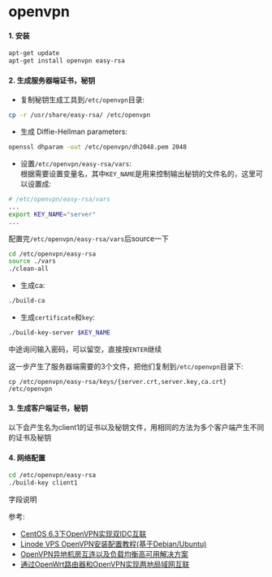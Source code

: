 # openvpn

#### 1. 安装

```zsh
apt-get update
apt-get install openvpn easy-rsa
```

#### 2. 生成服务器端证书，秘钥

- 复制秘钥生成工具到`/etc/openvpn`目录:
```zsh
cp -r /usr/share/easy-rsa/ /etc/openvpn
```

- 生成 Diffie-Hellman parameters:
```zsh
openssl dhparam -out /etc/openvpn/dh2048.pem 2048
```
- 设置`/etc/openvpn/easy-rsa/vars`:  
根据需要设置变量名，其中`KEY_NAME`是用来控制输出秘钥的文件名的，这里可以设置成:
```zsh
# /etc/openvpn/easy-rsa/vars
...
export KEY_NAME="server"
...
```
配置完`/etc/openvpn/easy-rsa/vars`后source一下
```zsh
cd /etc/openvpn/easy-rsa
source ./vars
./clean-all
```

- 生成ca:
```zsh
./build-ca
```
- 生成`certificate`和`key`:
```zsh
./build-key-server $KEY_NAME
```
中途询问输入密码，可以留空，直接按`ENTER`继续

这一步产生了服务器端需要的3个文件，把他们复制到`/etc/openvpn`目录下:
```
cp /etc/openvpn/easy-rsa/keys/{server.crt,server.key,ca.crt} /etc/openvpn
```

#### 3. 生成客户端证书，秘钥

以下会产生名为client1的证书以及秘钥文件，用相同的方法为多个客户端产生不同的证书及秘钥

#### 4. 网络配置

```zsh
cd /etc/openvpn/easy-rsa
./build-key client1
```

字段说明

参考:

- [CentOS 6.3下OpenVPN实现双IDC互联](http://wangzan18.blog.51cto.com/8021085/1678272)
- [Linode VPS OpenVPN安装配置教程(基于Debian/Ubuntu)](http://www.vpser.net/build/linode-install-openvpn.html)
- [OpenVPN异地机房互连以及负载均衡高可用解决方案
](http://www.lxway.com/865859802.htm)
- [通过OpenWrt路由器和OpenVPN实现两地局域网互联](http://blog.ltns.info/linux/connect_two_home_networks_using_openvpn_and_openwrt/)